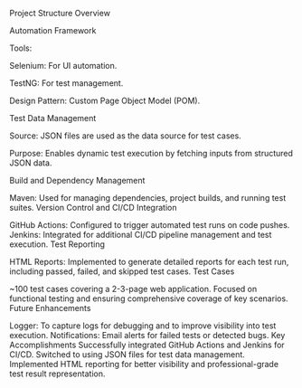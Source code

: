 Project Structure Overview

Automation Framework

Tools:

Selenium: For UI automation.

TestNG: For test management.

Design Pattern: Custom Page Object Model (POM).


Test Data Management

Source: JSON files are used as the data source for test cases.

Purpose: Enables dynamic test execution by fetching inputs from structured JSON data.


Build and Dependency Management

Maven: Used for managing dependencies, project builds, and running test suites.
Version Control and CI/CD Integration

GitHub Actions: Configured to trigger automated test runs on code pushes.
Jenkins: Integrated for additional CI/CD pipeline management and test execution.
Test Reporting

HTML Reports: Implemented to generate detailed reports for each test run, including passed, failed, and skipped test cases.
Test Cases

~100 test cases covering a 2-3-page web application.
Focused on functional testing and ensuring comprehensive coverage of key scenarios.
Future Enhancements

Logger: To capture logs for debugging and to improve visibility into test execution.
Notifications: Email alerts for failed tests or detected bugs.
Key Accomplishments
Successfully integrated GitHub Actions and Jenkins for CI/CD.
Switched to using JSON files for test data management.
Implemented HTML reporting for better visibility and professional-grade test result representation.
